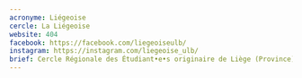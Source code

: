 ```yaml
---
acronyme: Liégeoise
cercle: La Liégeoise
website: 404
facebook: https://facebook.com/liegeoiseulb/
instagram: https://instagram.com/liegeoise_ulb/
brief: Cercle Régionale des Étudiant•e•s originaire de Liège (Province)
---
```

